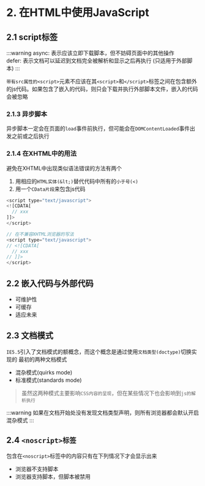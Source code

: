 # 2. 在HTML中使用JavaScript

## 2.1 script标签
:::warning
async: 表示应该立即下载脚本，但不妨碍页面中的其他操作<br>
defer: 表示文档可以延迟到文档完全被解析和显示之后再执行 (只适用于外部脚本)
:::

`带有src属性的<script>`元素不应该在其`<script>`和`</script>`标签之间在包含额外的js代码。如果包含了嵌入的代码，则只会下载并执行外部脚本文件，嵌入的代码会被忽略

### 2.1.3 异步脚本
异步脚本一定会在页面的`load`事件前执行，但可能会在`DOMContentLoaded`事件出发之前或之后执行

### 2.1.4 在XHTML中的用法
避免在XHTML中出现类似语法错误的方法有两个
1. 用相应的`HTML实体(&lt;)`替代代码中所有的`小于号(<)`
2. 用一个`CData片段`来包含js代码
```js
<script type="text/javascript">
<![CDATA[
  // xxx
]]>
</script>

// 在不兼容XHTML浏览器的写法
<script type="text/javascript">
// <![CDATA[
  // xxx
// ]]>
</script>
```

## 2.2 嵌入代码与外部代码
- 可维护性
- 可缓存
- 适应未来

## 2.3 文档模式
`IE5.5`引入了文档模式的额概念，而这个概念是通过使用`文档类型(doctype)`切换实现的
最初的两种文档模式
- 混杂模式(quirks mode)
- 标准模式(standards mode)
> 虽然这两种模式主要影响`CSS内容的呈现`，但在某些情况下也会影响到`js的解析执行`

:::warning
如果在文档开始处没有发现文档类型声明，则所有浏览器都会默认开启混杂模式
:::

## 2.4 `<noscript>标签`
包含在`<noscript>`标签中的内容只有在下列情况下才会显示出来
- 浏览器不支持脚本
- 浏览器支持脚本，但脚本被禁用
